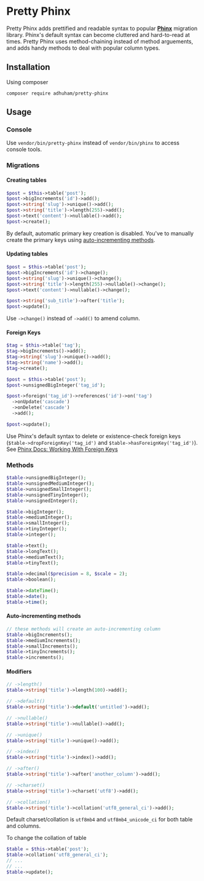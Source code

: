 # Pretty Phinx
Pretty Phinx adds prettified and readable syntax to popular **[Phinx](https://github.com/cakephp/phinx)** migration library. Phinx's default syntax can become cluttered and hard-to-read at times. Pretty Phinx uses method-chaining instead of method arguements, and adds handy methods to deal with popular column types.

## Installation
Using composer
```
composer require adhuham/pretty-phinx
```

## Usage

### Console
Use `vendor/bin/pretty-phinx` instead of `vendor/bin/phinx` to access console tools.

### Migrations

#### Creating tables 
```php
$post = $this->table('post');
$post->bigIncrements('id')->add();
$post->string('slug')->unique()->add();
$post->string('title')->length(255)->add();
$post->text('content')->nullable()->add();
$post->create();
```
By default, automatic primary key creation is disabled. You've to manually create the primary keys using [auto-incrementing methods](#auto-incrementing-methods).

#### Updating tables 
```php
$post = $this->table('post');
$post->bigIncrements('id')->change();
$post->string('slug')->unique()->change();
$post->string('title')->length(255)->nullable()->change();
$post->text('content')->nullable()->change();

$post->string('sub_title')->after('title');
$post->update();
```

Use `->change()` instead of `->add()` to amend column.

#### Foreign Keys 
```php
$tag = $this->table('tag');
$tag->bigIncrements()->add();
$tag->string('slug')->unique()->add();
$tag->string('name')->add();
$tag->create();

$post = $this->table('post');
$post->unsignedBigInteger('tag_id');

$post->foreign('tag_id')->references('id')->on('tag')
  ->onUpdate('cascade')
  ->onDelete('cascade')
  ->add();

$post->update();
```

Use Phinx's default syntax to delete or existence-check foreign keys (`$table->dropForeignKey('tag_id')` and `$table->hasForeignKey('tag_id')`). See [Phinx Docs: Working With Foreign Keys](https://book.cakephp.org/phinx/0/en/migrations.html#working-with-foreign-keys)

### Methods

```php
$table->unsignedBigInteger();
$table->unsignedMediumInteger();
$table->unsignedSmallInteger();
$table->unsignedTinyInteger();
$table->unsignedInteger();

$table->bigInteger();
$table->mediumInteger();
$table->smallInteger();
$table->tinyInteger();
$table->integer();

$table->text();
$table->longText();
$table->mediumText();
$table->tinyText();

$table->decimal($precision = 8, $scale = 2);
$table->boolean();

$table->dateTime();
$table->date();
$table->time();
``` 

#### Auto-incrementing methods
```php
// these methods will create an auto-incrementing column
$table->bigIncrements();
$table->mediumIncrements();
$table->smallIncrements();
$table->tinyIncrements();
$table->increments();
```

#### Modifiers
```php
// ->length()
$table->string('title')->length(100)->add();

// ->default()
$table->string('title')->default('untitled')->add();

// ->nullable()
$table->string('title')->nullable()->add();

// ->unique()
$table->string('title')->unique()->add();

// ->index()
$table->string('title')->index()->add();

// ->after()
$table->string('title')->after('another_column')->add();

// ->charset()
$table->string('title')->charset('utf8')->add();

// ->collation()
$table->string('title')->collation('utf8_general_ci')->add();
```

Default charset/collation is `utf8mb4` and `utf8mb4_unicode_ci` for both table and columns.

To change the collation of table
```php
$table = $this->table('post');
$table->collation('utf8_general_ci');
// ... 
// ...
$table->update();
```
